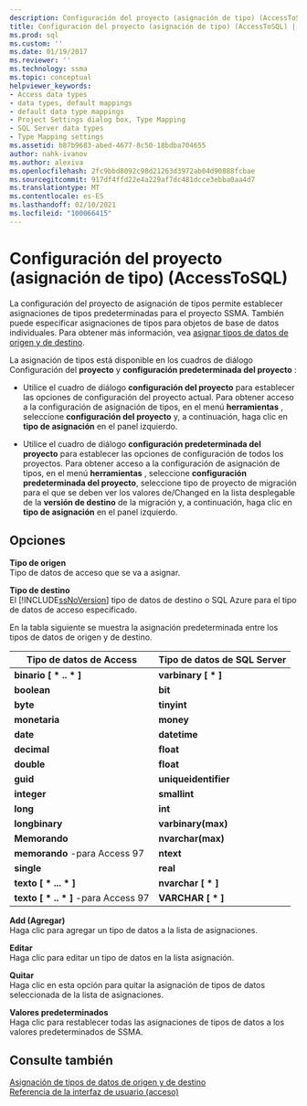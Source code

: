 ```yaml
---
description: Configuración del proyecto (asignación de tipo) (AccessToSQL)
title: Configuración del proyecto (asignación de tipo) (AccessToSQL) | Microsoft Docs
ms.prod: sql
ms.custom: ''
ms.date: 01/19/2017
ms.reviewer: ''
ms.technology: ssma
ms.topic: conceptual
helpviewer_keywords:
- Access data types
- data types, default mappings
- default data type mappings
- Project Settings dialog box, Type Mapping
- SQL Server data types
- Type Mapping settings
ms.assetid: b87b9683-abed-4677-8c50-18bdba704655
author: nahk-ivanov
ms.author: alexiva
ms.openlocfilehash: 2fc9bbd8092c98d21263d3972ab04d90888fcbae
ms.sourcegitcommit: 917df4ffd22e4a229af7dc481dcce3ebba0aa4d7
ms.translationtype: MT
ms.contentlocale: es-ES
ms.lasthandoff: 02/10/2021
ms.locfileid: "100066415"
---
```

# <a name="project-settings-type-mapping-accesstosql"></a>Configuración del proyecto (asignación de tipo) (AccessToSQL)
La configuración del proyecto de asignación de tipos permite establecer asignaciones de tipos predeterminadas para el proyecto SSMA. También puede especificar asignaciones de tipos para objetos de base de datos individuales. Para obtener más información, vea [asignar tipos de datos de origen y de destino](mapping-source-and-target-data-types-accesstosql.md).  
  
La asignación de tipos está disponible en los cuadros de diálogo Configuración del **proyecto** y **configuración predeterminada del proyecto** :  
  
-   Utilice el cuadro de diálogo **configuración del proyecto** para establecer las opciones de configuración del proyecto actual. Para obtener acceso a la configuración de asignación de tipos, en el menú **herramientas** , seleccione **configuración del proyecto** y, a continuación, haga clic en **tipo de asignación** en el panel izquierdo.  
  
-   Utilice el cuadro de diálogo **configuración predeterminada del proyecto** para establecer las opciones de configuración de todos los proyectos. Para obtener acceso a la configuración de asignación de tipos, en el menú **herramientas** , seleccione **configuración predeterminada del proyecto**, seleccione tipo de proyecto de migración para el que se deben ver los valores de/Changed en la lista desplegable de la **versión de destino** de la migración y, a continuación, haga clic en **tipo de asignación** en el panel izquierdo.  
  
## <a name="options"></a>Opciones  
**Tipo de origen**  
Tipo de datos de acceso que se va a asignar.  
  
**Tipo de destino**  
El [!INCLUDE[ssNoVersion](../../includes/ssnoversion-md.md)] tipo de datos de destino o SQL Azure para el tipo de datos de acceso especificado.  
  
En la tabla siguiente se muestra la asignación predeterminada entre los tipos de datos de origen y de destino.  
  
|Tipo de datos de Access|Tipo de datos de SQL Server|  
|--------------------|------------------------|  
|**binario [ \* .. \* ]**|**varbinary [ \* ]**|  
|**boolean**|**bit**|  
|**byte**|**tinyint**|  
|**monetaria**|**money**|  
|**date**|**datetime**|  
|**decimal**|**float**|  
|**double**|**float**|  
|**guid**|**uniqueidentifier**|  
|**integer**|**smallint**|  
|**long**|**int**|  
|**longbinary**|**varbinary(max)**|  
|**Memorando**|**nvarchar(max)**|  
|**memorando** -para Access 97|**ntext**|  
|**single**|**real**|  
|**texto [ \* ... \* ]**|**nvarchar [ \* ]**|  
|**texto [ \* .. \* ]** -para Access 97|**VARCHAR [ \* ]**|  
  
**Add (Agregar)**  
Haga clic para agregar un tipo de datos a la lista de asignaciones.  
  
**Editar**  
Haga clic para editar un tipo de datos en la lista asignación.  
  
**Quitar**  
Haga clic en esta opción para quitar la asignación de tipos de datos seleccionada de la lista de asignaciones.  
  
**Valores predeterminados**  
Haga clic para restablecer todas las asignaciones de tipos de datos a los valores predeterminados de SSMA.  
  
## <a name="see-also"></a>Consulte también  
[Asignación de tipos de datos de origen y de destino](mapping-source-and-target-data-types-accesstosql.md)  
[Referencia de la interfaz de usuario (acceso)](./user-interface-reference-accesstosql.md)  
